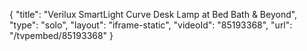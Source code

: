 {
    "title": "Verilux SmartLight Curve Desk Lamp at Bed Bath & Beyond",
    "type": "solo",
    "layout": "iframe-static",
    "videoId": "85193368",
    "url": "\/tvpembed\/85193368"
}